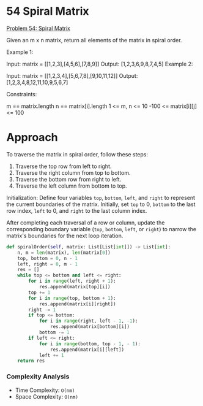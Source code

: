 # 54 Spiral Matrix

[Problem 54: Spiral Matrix](https://leetcode.com/problems/spiral-matrix)

Given an m x n matrix, return all elements of the matrix in spiral order.

Example 1:

Input: matrix = [[1,2,3],[4,5,6],[7,8,9]]
Output: [1,2,3,6,9,8,7,4,5]
Example 2:

Input: matrix = [[1,2,3,4],[5,6,7,8],[9,10,11,12]]
Output: [1,2,3,4,8,12,11,10,9,5,6,7]

Constraints:

m == matrix.length
n == matrix[i].length
1 <= m, n <= 10
-100 <= matrix[i][j] <= 100

# Approach

To traverse the matrix in spiral order, follow these steps:

1. Traverse the top row from left to right.
2. Traverse the right column from top to bottom.
3. Traverse the bottom row from right to left.
4. Traverse the left column from bottom to top.

Initialization: Define four variables `top`, `bottom`, `left`, and `right` to represent the current boundaries of the matrix. Initially, set `top` to 0, `bottom` to the last row index, `left` to 0, and `right` to the last column index.

After completing each traversal of a row or column, update the corresponding boundary variable (`top`, `bottom`, `left`, or `right`) to narrow the matrix's boundaries for the next loop iteration.

```python
def spiralOrder(self, matrix: List[List[int]]) -> List[int]:
    n, m = len(matrix), len(matrix[0])
    top, bottom = 0, n - 1
    left, right = 0, m - 1
    res = []
    while top <= bottom and left <= right:
        for i in range(left, right + 1):
            res.append(matrix[top][i])
        top += 1
        for i in range(top, bottom + 1):
            res.append(matrix[i][right])
        right -= 1
        if top <= bottom:
            for i in range(right, left - 1, -1):
                res.append(matrix[bottom][i])
            bottom -= 1
        if left <= right:
            for i in range(bottom, top - 1, - 1):
                res.append(matrix[i][left])
            left += 1
    return res
```

### Complexity Analysis

- Time Complexity: `O(nm)`
- Space Complexity: `O(nm)`
